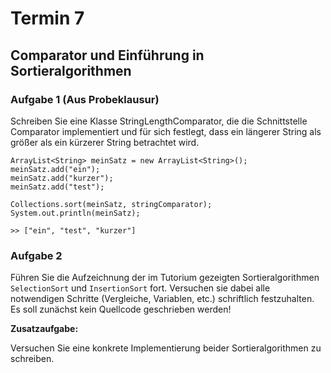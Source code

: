 # Termin 7

## Comparator und Einführung in Sortieralgorithmen

### Aufgabe 1 (Aus Probeklausur)
Schreiben Sie eine Klasse StringLengthComparator, die die Schnittstelle Comparator implementiert und für sich festlegt, dass ein längerer String als größer als ein kürzerer String betrachtet wird.

    ArrayList<String> meinSatz = new ArrayList<String>();
    meinSatz.add("ein");
    meinSatz.add("kurzer");
    meinSatz.add("test");

    Collections.sort(meinSatz, stringComparator);
    System.out.println(meinSatz);

    >> ["ein", "test", "kurzer"]

### Aufgabe 2
Führen Sie die Aufzeichnung der im Tutorium gezeigten Sortieralgorithmen `SelectionSort` und `InsertionSort` fort. Versuchen sie dabei alle notwendigen Schritte (Vergleiche, Variablen, etc.) schriftlich festzuhalten. Es soll zunächst kein Quellcode geschrieben werden!

__Zusatzaufgabe:__

Versuchen Sie eine konkrete Implementierung beider Sortieralgorithmen zu schreiben.

